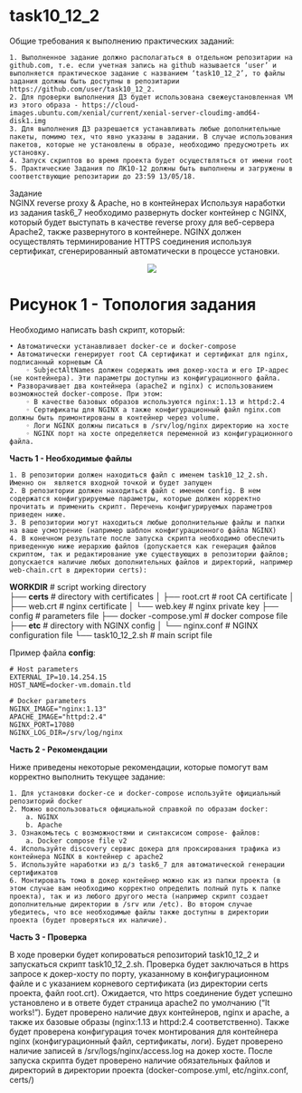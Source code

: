# task10_12_2

Общие требования к выполнению практических заданий:

    1. Выполненное задание должно располагаться в отдельном репозитарии на github.com, т.е. если учетная запись на github называется ‘user’ и выполняется практическое задание с названием ‘task10_12_2’, то файлы задания должны быть доступны в репозитарии https://github.com/user/task10_12_2. 
    2. Для проверки выполнения ДЗ будет использована свежеустановленная VM из этого образа - https://cloud-images.ubuntu.com/xenial/current/xenial-server-cloudimg-amd64-disk1.img
    3. Для выполнения ДЗ разрешается устанавливать любые дополнительные пакеты, помимо тех, что явно указаны в задании. В случае использования пакетов, которые не установлены в образе, необходимо предусмотреть их установку.
    4. Запуск скриптов во время проекта будет осуществляться от имени root
    5. Практические Задания по ЛК10-12 должны быть выполнены и загружены в соответствующие репозитарии до 23:59 13/05/18.


Задание  
NGINX reverse proxy & Apache, но в контейнерах
Используя наработки из задания task6_7 необходимо развернуть docker контейнер с NGINX, который будет выступать в качестве reverse proxy для веб-сервера Apache2, также развернутого в контейнере. NGINX должен осуществлять терминирование HTTPS соединения используя сертификат, сгенерированный автоматически в процессе установки.

<p align="center">
  <img src="https://image.ibb.co/f2hZeS/lc10_12_2_jpg.png">
  
  # Рисунок 1 - Топология задания
  </p>

Необходимо написать bash скрипт, который:

    • Автоматически устанавливает docker-ce и docker-compose
    • Автоматически генерирует root CA сертификат и сертификат для nginx, подписанный корневым CA
        ◦ SubjectAltNames должен содержать имя докер-хоста и его IP-адрес (не контейнера). Эти параметры доступны из конфигурационного файла.
    • Разворачивает два контейнера (apache2 и nginx) с использованием возможностей docker-compose. При этом:
        ◦ В качестве базовых образов используются nginx:1.13 и httpd:2.4
        ◦ Сертификаты для NGINX а также конфигурационный файл nginx.com должны быть примонтированы в контейнер через volume.
        ◦ Логи NGINX должны писаться в /srv/log/nginx директорию на хосте
        ◦ NGINX порт на хосте определяется переменной из конфигурационного файла.

**Часть 1 - Необходимые файлы**

    1. В репозитории должен находиться файл с именем task10_12_2.sh. Именно он  является входной точкой и будет запущен
    2. В репозитории должен находиться файл с именем config. В нем содержатся конфигурируемые параметры, которые должен корректно прочитать и применить скрипт. Перечень конфигурируемых параметров приведен ниже.
    3. В репозитории могут находиться любые дополнительные файлы и папки на ваше усмотрение (например шаблон конфигурационного файла NGINX)
    4. В конечном результате после запуска скрипта необходимо обеспечить приведенную ниже иерархию файлов (допускается как генерация файлов скриптом, так и редактирование уже существующих в репозитории файлов; допускается наличие любых дополнительных файлов и директорий, например web-chain.crt в директории certs):


**WORKDIR**				        # script working directory		
├── **certs**				      # directory with certificates
│   ├── root.crt		      # root CA certificate
│   ├── web.crt			      # nginx certificate
│   └── web.key			      # nginx private key
├── config				        # parameters file
├── docker	-compose.yml	# docker compose file
├── **etc**				        # directory with NGINX config
│   └── nginx.conf		    # NGINX configuration file
└── task10_12_2.sh		    # main script file

Пример файла **config**:

    # Host parameters
    EXTERNAL_IP=10.14.254.15
    HOST_NAME=docker-vm.domain.tld

    # Docker parameters
    NGINX_IMAGE="nginx:1.13"
    APACHE_IMAGE="httpd:2.4"
    NGINX_PORT=17080
    NGINX_LOG_DIR=/srv/log/nginx

**Часть 2 - Рекомендации**

Ниже приведены некоторые рекомендации, которые помогут вам корректно выполнить текущее задание:

    1. Для установки docker-ce и docker-compose используйте официальный репозиторий docker 
    2. Можно воспользоваться официальной справкой по образам docker:
        a. NGINX
        b. Apache
    3. Ознакомьтесь с возможностями и синтаксисом compose- файлов:
        a. Docker compose file v2
    4. Используйте discovery сервис докера для проксирования трафика из контейнера NGINX в контейнер с apache2
    5. Используйте наработки из д/з task6_7 для автоматической генерации сертификатов
    6. Монтировать тома в докер контейнер можно как из папки проекта (в этом случае вам необходимо корректно определить полный путь к папке проекта), так и из любого другого места (например скрипт создает дополнительные директории в /srv или /etc). Во втором случае убедитесь, что все необходимые файлы также доступны в директории проекта (будет проверяться их наличие).

**Часть 3 - Проверка**

В ходе проверки будет копироваться репозиторий task10_12_2 и запускаться скрипт  task10_12_2.sh.
Проверка будет заключаться в https запросе к докер-хосту по порту, указанному в конфигурационном файле и с указанием корневого сертификата (из директории certs проекта, файл root.crt). Ожидается, что https соединение будет успешно установлено и в ответе будет страница apache2 по умолчанию (“It works!”).
Будет проверено наличие двух контейнеров, nginx и apache, а также их базовые образы (nginx:1.13 и httpd:2.4 соответственно).
Также будет проверена конфигурация точек монтирования для контейнера nginx (конфигурационный файл, сертификаты, логи). Будет проверено наличие записей в /srv/logs/nginx/access.log на докер хосте.
После запуска скрипта будет проверено наличие обязательных файлов и директорий в директории проекта (docker-compose.yml, etc/nginx.conf, certs/)


